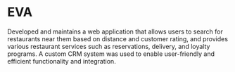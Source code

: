 # EVA
Developed and maintains a web application that allows users to search for restaurants near them based on distance and customer rating, and provides various restaurant services such as reservations, delivery, and loyalty programs. A custom CRM system was used to enable user-friendly and efficient functionality and integration.

